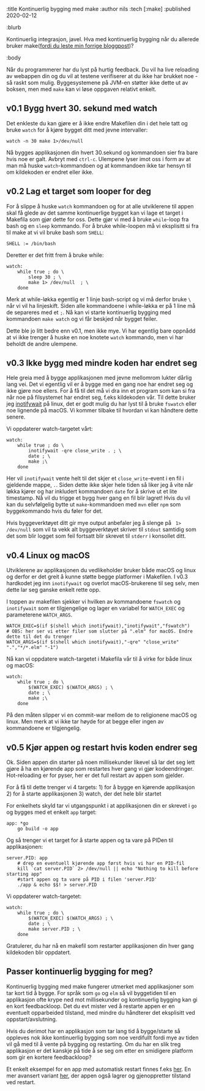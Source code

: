 :title Kontinuerlig bygging med make
:author nils
:tech [:make]
:published 2020-02-12

:blurb

Kontinuerlig integrasjon, javel. Hva med kontinuerlig bygging når du allerede bruker make([fordi du leste min forrige bloggpost](https://www.kodemaker.no/blogg/2019-11-makefile-basics/))?

:body

Når du programmerer har du lyst på hurtig feedback. Du vil ha live reloading av webappen din og du vil at testene verifiserer at du ikke har brukket noe - så raskt som mulig. Byggesystemene på JVM-en støtter ikke dette ut av boksen, men med `make` kan vi løse oppgaven relativt enkelt. 

## v0.1 Bygg hvert 30. sekund med watch

Det enkleste du kan gjøre er å ikke endre Makefilen din i det hele tatt og bruke `watch` for å kjøre bygget ditt med jevne intervaller:

    watch -n 30 make 1>/dev/null
	
Nå bygges applikasjonen din hvert 30.sekund og kommandoen sier fra bare hvis noe er galt. Avbryt med `ctrl-c`. Ulempene lyser imot oss i form av at man må huske `watch`-kommandoen og at kommandoen ikke tar hensyn til om kildekoden er endret eller ikke. 

## v0.2 Lag et target som looper for deg

For å slippe å huske `watch` kommandoen og for at alle utviklerene til appen skal få glede av det samme kontinuerlige bygget kan vi lage et target i Makefila som gjør dette for oss. Dette gjør vi med å bruke `while`-loop fra bash og en `sleep` kommando. For å bruke while-loopen må vi eksplisitt si fra til make at vi vil bruke bash som `SHELL`:

    SHELL := /bin/bash

Deretter er det fritt frem å bruke while: 

    watch:
		while true ; do \
			sleep 30 ; \
			make 1> /dev/null  ; \
		done


Merk at while-løkka egentlig er 1 linje bash-script og vi må derfor bruke `\` når vi vil ha linjeskift. Siden alle kommandoene i while-løkka er på 1 line må de separeres med et `;`. Nå kan vi starte kontinuerlig bygging med kommandoen `make watch` og vi får beskjed når bygget feiler.

Dette ble jo litt bedre enn v0.1, men ikke mye. Vi har egentlig bare oppnådd at vi ikke trenger å huske en noe knotete `watch` kommando, men vi har beholdt de andre ulempene. 

## v0.3 Ikke bygg med mindre koden har endret seg

Hele greia med å bygge applikasjonen med jevne mellomrom lukter dårlig lang vei. Det vi egentlig vil er å bygge med en gang noe har endret seg og ikke gjøre noe ellers. For å få til det må vi dra inn et program som kan si fra når noe på filsystemet har endret seg, f.eks kildekoden vår. Til dette bruker jeg [inotifywait](https://linux.die.net/man/1/inotifywait) på linux, det er godt mulig du har lyst til å bruke `fswatch` eller noe lignende på macOS. Vi kommer tilbake til hvordan vi kan håndtere dette senere.

Vi oppdaterer watch-targetet vårt:

    watch: 
		while true ; do \
			inotifywait -qre close_write . ; \
			date ; \
			make ;\
		done

Her vil `inotifywait` vente helt til det skjer et `close_write`-event i en fil i gjeldende mappe, `.`. Siden dette ikke skjer hele tiden så liker jeg å vite når løkka kjører og har inkludert kommandoen `date` for å skrive ut et lite timestamp. Nå vil du trigge et bygg hver gang en fil blir lagret! Hvis du vil kan du selvfølgelig bytte ut `make`-kommandoen med `mvn` eller `npm` som byggekommando hvis du føler for det. 

Hvis byggeverktøyet ditt gir mye output anbefaler jeg å slenge på  ` 1> /dev/null` som vil ta vekk alt byggeverktøyet skriver til `stdout` samtidig som det som blir logget som feil fortsatt blir skrevet til `stderr` i konsollet ditt. 

## v0.4 Linux og macOS

Utviklerene av applikasjonen du vedlikeholder bruker både macOS og linux og derfor er det greit å kunne støtte begge platformer i Makefilen. I v0.3 hardkodet jeg inn `inotifywait` og overlot macOS-brukerene til seg selv, men dette lar seg ganske enkelt rette opp. 

I toppen av makefilen sjekker vi hvilken av kommandoene `fswatch` og `inotifywait` som er tilgjengelige og lager en variabel for `WATCH_EXEC` og parameterene `WATCH_ARGS`.

    WATCH_EXEC=$(if $(shell which inotifywait),"inotifywait","fswatch")
	# OBS: her ser vi etter filer som slutter på ".elm" for macOS. Endre dette til det du trenger
    WATCH_ARGS=$(if $(shell which inotifywait),"-qre" "close_write" ".","*/*.elm" "-1")


Nå kan vi oppdatere watch-targetet i Makefila vår til å virke for både linux og macOS:

    watch: 
		while true ; do \
		    $(WATCH_EXEC) $(WATCH_ARGS) ; \
			date ; \
			make ;\
		done

På den måten slipper vi en commit-war mellom de to religionene macOS og linux. Men merk at vi ikke tar høyde for at begge eller ingen av kommandoene er tilgjengelig. 


## v0.5 Kjør appen og restart hvis koden endrer seg

Ok. Siden appen din starter på noen millisekunder likevel så lar det seg lett gjøre å ha en kjørende app som restartes hver gang vi gjør kodeendringer. Hot-reloading er for pyser, her er det full restart av appen som gjelder. 

For å få til dette trenger vi 4 targets: 1) for å bygge en kjørende applikasjon 2) for å starte applikasjonen 3) watch, der det hele blir startet

For enkelhets skyld tar vi utgangspunkt i at applikasjonen din er skrevet i `go` og bygges med et enkelt `app` target:

	app: *go
		go build -o app

Og så trenger vi et target for å starte appen og ta vare på PIDen til applikasjonen:

	server.PID: app
		# drep en eventuell kjørende app først hvis vi har en PID-fil
		kill `cat server.PID` 2> /dev/null || echo "Nothing to kill before starting app" 
		#start appen og ta vare på PID i filen 'server.PID'
		./app & echo $$! > server.PID

Vi oppdaterer watch-targetet:

	watch: 
		while true ; do \ 
		    $(WATCH_EXEC) $(WATCH_ARGS) ; \
			date ; \ 
			make server.PID ; \
		done

Gratulerer, du har nå en makefil som restarter applikasjonen din hver gang kildekoden blir oppdatert. 

## Passer kontinuerlig bygging for meg?

Kontinuerlig bygging med make fungerer utmerket med applikasjoner som tar kort tid å bygge. For språk som `go` og `elm` så vil byggetiden til en applikasjon ofte krype ned mot millisekunder og kontinuerlig bygging kan gi en kort feedbackloop. Det du evt mister ved å restarte appen er en eventuelt opparbeided tilstand, med mindre du håndterer det eksplisitt ved oppstart/avslutning.

Hvis du derimot har en applikasjon som tar lang tid å bygge/starte så oppleves nok ikke kontinuerlig bygging som noe verdifullt fordi mye av tiden vil gå med til å vente på bygging og restarting. Om du har en slik treg applikasjon er det kanskje på tide å se seg om etter en smidigere platform som gir en kortere feedbackloop?

Et enkelt eksempel for en app med automatisk restart finnes f.eks [her](https://github.com/nilsmagnus/komkujson). En mer avansert variant [her](https://github.com/nilsmagnus/snitch/), der appen også lagrer og gjenoppretter tilstand ved restart.
